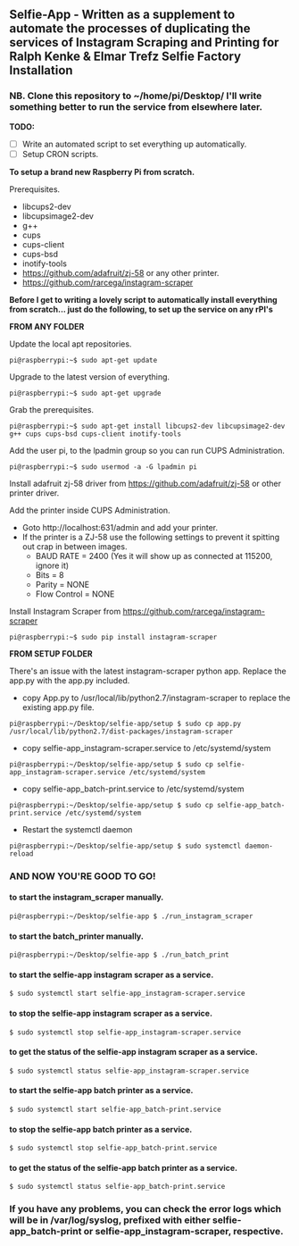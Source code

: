 ## Selfie-App - Written as a supplement to automate the processes of duplicating the services of Instagram Scraping and Printing for Ralph Kenke & Elmar Trefz Selfie Factory Installation ##

### NB. Clone this repository to ~/home/pi/Desktop/ I'll write something better to run the service from elsewhere later. ###

**TODO:**
- [ ] Write an automated script to set everything up automatically.
- [ ] Setup CRON scripts.

**To setup a brand new Raspberry Pi from scratch.**

Prerequisites.

- libcups2-dev
- libcupsimage2-dev
- g++
- cups
- cups-client
- cups-bsd
- inotify-tools
- https://github.com/adafruit/zj-58 or any other printer.
- https://github.com/rarcega/instagram-scraper

**Before I get to writing a lovely script to automatically install everything from scratch... just do the following, to set up the service on any rPI's**

__FROM ANY FOLDER__

Update the local apt repositories.
```console
pi@raspberrypi:~$ sudo apt-get update
```
Upgrade to the latest version of everything.
```console
pi@raspberrypi:~$ sudo apt-get upgrade
```
Grab the prerequisites.
```console
pi@raspberrypi:~$ sudo apt-get install libcups2-dev libcupsimage2-dev g++ cups cups-bsd cups-client inotify-tools
```
Add the user pi, to the lpadmin group so you can run CUPS Administration.
```console
pi@raspberrypi:~$ sudo usermod -a -G lpadmin pi
```
Install adafruit zj-58 driver from https://github.com/adafruit/zj-58
 or other printer driver.
 
Add the printer inside CUPS Administration.
* Goto http://localhost:631/admin and add your printer.
* If the printer is a ZJ-58 use the following settings to prevent it spitting out crap in between images.
  * BAUD RATE = 2400 (Yes it will show up as connected at 115200, ignore it)
  * Bits = 8
  * Parity = NONE
  * Flow Control = NONE

Install Instagram Scraper from https://github.com/rarcega/instagram-scraper
```console
pi@raspberrypi:~$ sudo pip install instagram-scraper
```

__FROM SETUP FOLDER__

There's an issue with the latest instagram-scraper python app. Replace the app.py with the app.py included.
* copy App.py to /usr/local/lib/python2.7/instagram-scraper to replace the existing app.py file.
```console
pi@raspberrypi:~/Desktop/selfie-app/setup $ sudo cp app.py /usr/local/lib/python2.7/dist-packages/instagram-scraper
```

* copy selfie-app_instagram-scraper.service to /etc/systemd/system
```console
pi@raspberrypi:~/Desktop/selfie-app/setup $ sudo cp selfie-app_instagram-scraper.service /etc/systemd/system
```
* copy selfie-app_batch-print.service to /etc/systemd/system
```console
pi@raspberrypi:~/Desktop/selfie-app/setup $ sudo cp selfie-app_batch-print.service /etc/systemd/system
```
* Restart the systemctl daemon
```console
pi@raspberrypi:~/Desktop/selfie-app/setup $ sudo systemctl daemon-reload
```

### AND NOW YOU'RE GOOD TO GO! ###

#### to start the instagram_scraper manually. ####
```console
pi@raspberrypi:~/Desktop/selfie-app $ ./run_instagram_scraper
```
#### to start the batch_printer manually. ####
```console
pi@raspberrypi:~/Desktop/selfie-app $ ./run_batch_print
```

#### to start the selfie-app instagram scraper as a service. ####
```console
$ sudo systemctl start selfie-app_instagram-scraper.service
```
#### to stop the selfie-app instagram scraper as a service. ####
```console
$ sudo systemctl stop selfie-app_instagram-scraper.service
```
#### to get the status of the selfie-app instagram scraper as a service. ####
```console
$ sudo systemctl status selfie-app_instagram-scraper.service
```

#### to start the selfie-app batch printer as a service. ####
```console
$ sudo systemctl start selfie-app_batch-print.service
```
#### to stop the selfie-app batch printer as a service. ####
```console
$ sudo systemctl stop selfie-app_batch-print.service
```
#### to get the status of the selfie-app batch printer as a service. ####
```console
$ sudo systemctl status selfie-app_batch-print.service
```

### If you have any problems, you can check the error logs which will be in /var/log/syslog, prefixed with either selfie-app_batch-print or selfie-app_instagram-scraper, respective. ###
